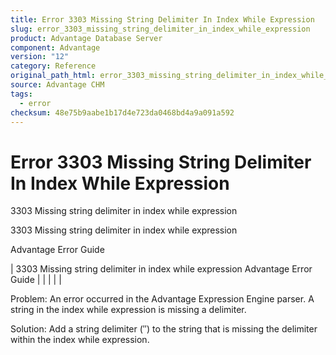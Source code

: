 ```yaml
---
title: Error 3303 Missing String Delimiter In Index While Expression
slug: error_3303_missing_string_delimiter_in_index_while_expression
product: Advantage Database Server
component: Advantage
version: "12"
category: Reference
original_path_html: error_3303_missing_string_delimiter_in_index_while_expression.htm
source: Advantage CHM
tags:
  - error
checksum: 48e75b9aabe1b17d4e723da0468bd4a9a091a592
---
```


# Error 3303 Missing String Delimiter In Index While Expression

3303 Missing string delimiter in index while expression

3303 Missing string delimiter in index while expression

Advantage Error Guide

| 3303 Missing string delimiter in index while expression  Advantage Error Guide |  |  |  |  |

Problem: An error occurred in the Advantage Expression Engine parser. A string in the index while expression is missing a delimiter.

Solution: Add a string delimiter (″) to the string that is missing the delimiter within the index while expression.
